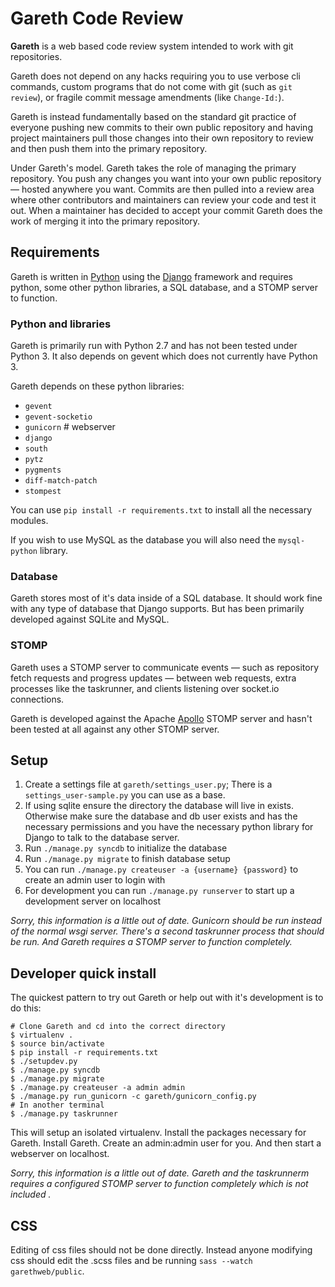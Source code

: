 Gareth Code Review
==================
**Gareth** is a web based code review system intended to work with git repositories.

Gareth does not depend on any hacks requiring you to use verbose cli commands, custom programs that do not come with git (such as `git review`), or fragile commit message amendments (like `Change-Id:`).

Gareth is instead fundamentally based on the standard git practice of everyone pushing new commits to their own public repository and having project maintainers pull those changes into their own repository to review and then push them into the primary repository.

Under Gareth's model. Gareth takes the role of managing the primary repository. You push any changes you want into your own public repository — hosted anywhere you want. Commits are then pulled into a review area where other contributors and maintainers can review your code and test it out. When a maintainer has decided to accept your commit Gareth does the work of merging it into the primary repository.

## Requirements
Gareth is written in [Python][] using the [Django][] framework and requires python, some other python libraries, a SQL database, and a STOMP server to function.

### Python and libraries
Gareth is primarily run with Python 2.7 and has not been tested under Python 3. It also depends on gevent which does not currently have Python 3.

Gareth depends on these python libraries:
  * `gevent`
  * `gevent-socketio`
  * `gunicorn` # webserver
  * `django`
  * `south`
  * `pytz`
  * `pygments`
  * `diff-match-patch`
  * `stompest`

You can use `pip install -r requirements.txt` to install all the necessary modules.

If you wish to use MySQL as the database you will also need the `mysql-python` library.

### Database
Gareth stores most of it's data inside of a SQL database. It should work fine with any type of database that Django supports. But has been primarily developed against SQLite and MySQL.

### STOMP
Gareth uses a STOMP server to communicate events — such as repository fetch requests and progress updates — between web requests, extra processes like the taskrunner, and clients listening over socket.io connections.

Gareth is developed against the Apache [Apollo][] STOMP server and hasn't been tested at all against any other STOMP server.

## Setup
1. Create a settings file at `gareth/settings_user.py`; There is a `settings_user-sample.py` you can use as a base.
2. If using sqlite ensure the directory the database will live in exists. Otherwise make sure the database and db user exists and has the necessary permissions and you have the necessary python library for Django to talk to the database server.
3. Run `./manage.py syncdb` to initialize the database
4. Run `./manage.py migrate` to finish database setup
5. You can run `./manage.py createuser -a {username} {password}` to create an admin user to login with
6. For development you can run `./manage.py runserver` to start up a development server on localhost

<em>Sorry, this information is a little out of date. Gunicorn should be run instead of the normal wsgi server. There's a second taskrunner process that should be run. And Gareth requires a STOMP server to function completely.</em>

## Developer quick install
The quickest pattern to try out Gareth or help out with it's development is to do this:
```shell
# Clone Gareth and cd into the correct directory
$ virtualenv .
$ source bin/activate
$ pip install -r requirements.txt
$ ./setupdev.py
$ ./manage.py syncdb
$ ./manage.py migrate
$ ./manage.py createuser -a admin admin
$ ./manage.py run_gunicorn -c gareth/gunicorn_config.py
# In another terminal
$ ./manage.py taskrunner
```

This will setup an isolated virtualenv. Install the packages necessary for Gareth. Install Gareth. Create an admin:admin user for you. And then start a webserver on localhost.

<em>Sorry, this information is a little out of date. Gareth and the taskrunnerm requires a configured STOMP server to function completely which is not included .</em>

## CSS
Editing of css files should not be done directly. Instead anyone modifying css should edit the .scss files and be running `sass --watch garethweb/public`.

 [Python]: http://www.python.org/
 [Django]: https://www.djangoproject.com/
 [Apollo]: https://activemq.apache.org/apollo/

